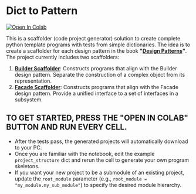 # Dict to Pattern

[![Open In Colab](https://colab.research.google.com/assets/colab-badge.svg)](https://colab.research.google.com/github/genarominetto/dict_to_pattern/blob/main/main.ipynb)

This is a scaffolder (code project generator) solution to create complete python template programs with tests from simple dictionaries. The idea is to create a scaffolder for each design pattern in the book **"[Design Patterns](https://en.wikipedia.org/wiki/Design_Patterns)"**. The project currently includes two scaffolders:

1. [**Builder Scaffolder**](scaffolders/builder/): Constructs programs that align with the Builder design pattern. Separate the construction of a complex object from its representation.
2. [**Facade Scaffolder**](scaffolders/facade/): Constructs programs that align with the Facade design pattern. Provide a unified interface to a set of interfaces in a subsystem.

## TO GET STARTED, **PRESS** THE "OPEN IN COLAB" BUTTON AND **RUN** EVERY CELL.

- After the tests pass, the generated projects will automatically download to your PC.  
- Once you are familiar with the notebook, edit the example `project_structure` dict and rerun the cell to generate your own program skeletons.  
- If you want your new project to be a submodule of an existing project, update the `root_module` parameter (e.g., `root_module = "my_module.my_sub_module"`) to specify the desired module hierarchy.





